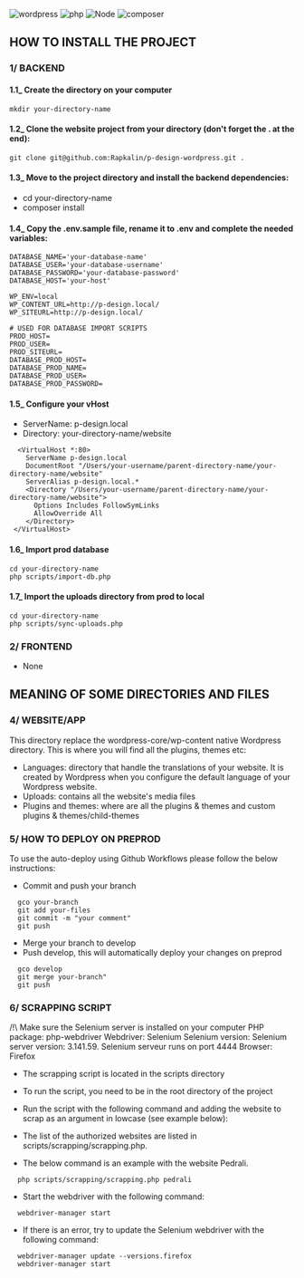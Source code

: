 ![wordpress](https://img.shields.io/badge/wordpress-v6.2-0678BE.svg?style=flat-square)
![php](https://img.shields.io/badge/PHP-v8.1-828cb7.svg?style=flat-square)
![Node](https://img.shields.io/badge/node-v18-644D31.svg?style=flat-square)
![composer](https://img.shields.io/badge/composer-v2-126E75.svg?style=flat-square)

## HOW TO INSTALL THE PROJECT

### 1/ BACKEND

#### 1.1_ Create the directory on your computer
```
mkdir your-directory-name
```

#### 1.2_ Clone the website project from your directory (don't forget the . at the end):
```git
git clone git@github.com:Rapkalin/p-design-wordpress.git .
```

#### 1.3_ Move to the project directory and install the backend dependencies:
- cd your-directory-name
- composer install

#### 1.4_ Copy the .env.sample file, rename it to .env and complete the needed variables:
```
DATABASE_NAME='your-database-name'
DATABASE_USER='your-database-username'
DATABASE_PASSWORD='your-database-password'
DATABASE_HOST='your-host'

WP_ENV=local
WP_CONTENT_URL=http://p-design.local/
WP_SITEURL=http://p-design.local/

# USED FOR DATABASE IMPORT SCRIPTS
PROD_HOST=
PROD_USER=
PROD_SITEURL=
DATABASE_PROD_HOST=
DATABASE_PROD_NAME=
DATABASE_PROD_USER=
DATABASE_PROD_PASSWORD=
```

#### 1.5_ Configure your vHost
- ServerName: p-design.local
- Directory: your-directory-name/website
```
  <VirtualHost *:80>
    ServerName p-design.local
    DocumentRoot "/Users/your-username/parent-directory-name/your-directory-name/website"
    ServerAlias p-design.local.*
    <Directory "/Users/your-username/parent-directory-name/your-directory-name/website">
      Options Includes FollowSymLinks
      AllowOverride All
    </Directory>
 </VirtualHost>
```

#### 1.6_ Import prod database
```
cd your-directory-name
php scripts/import-db.php
```

#### 1.7_ Import the uploads directory from prod to local
```
cd your-directory-name
php scripts/sync-uploads.php
```

### 2/ FRONTEND
- None

## MEANING OF SOME DIRECTORIES AND FILES

### 4/ WEBSITE/APP
This directory replace the wordpress-core/wp-content native Wordpress directory.
This is where you will find all the plugins, themes etc:
- Languages: directory that handle the translations of your website. It is created by Wordpress when you configure the default language of your Wordpress website.
- Uploads: contains all the website's media files
- Plugins and themes: where are all the plugins & themes and custom plugins & themes/child-themes

### 5/ HOW TO DEPLOY ON PREPROD
To use the auto-deploy using Github Workflows please follow the below instructions:
- Commit and push your branch
```
  gco your-branch
  git add your-files
  git commit -m "your comment"
  git push
```
- Merge your branch to develop
- Push develop, this will automatically deploy your changes on preprod
```
  gco develop
  git merge your-branch"
  git push
```

### 6/ SCRAPPING SCRIPT
/!\ Make sure the Selenium server is installed on your computer
PHP package: php-webdriver
Webdriver: Selenium
Selenium version: Selenium server version: 3.141.59. Selenium serveur runs on port 4444
Browser: Firefox

- The scrapping script is located in the scripts directory
- To run the script, you need to be in the root directory of the project
- Run the script with the following command and adding the website to scrap as an argument in lowcase (see example below):
- The list of the authorized websites are listed in scripts/scrapping/scrapping.php.

- The below command is an example with the website Pedrali.
```
  php scripts/scrapping/scrapping.php pedrali
```

- Start the webdriver with the following command:
```
  webdriver-manager start 
```

- If there is an error, try to update the Selenium webdriver with the following command:
```
  webdriver-manager update --versions.firefox
  webdriver-manager start
```
